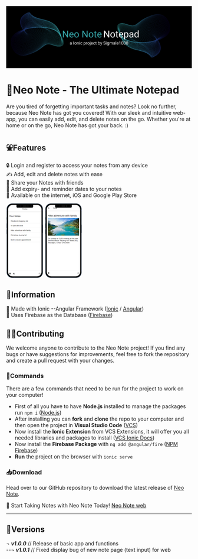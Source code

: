<img src=md-banner.png height=10%/>

# 📝Neo Note - The Ultimate Notepad
Are you tired of forgetting important tasks and notes? Look no further, because Neo Note has got you covered! With our sleek and intuitive web-app, you can easily add, edit, and delete notes on the go. Whether you're at home or on the go, Neo Note has got your back. :)

## ⛲Features 
 🔒 Login and register to access your notes from any device <br>
 ✍️ Add, edit and delete notes with ease <br>
 🤝 Share your Notes with friends <br>
 📅 Add expiry- and reminder dates to your notes <br>
 🏪 Available on the internet, iOS and Google Play Store <br>
 <div>
  <img src=".github/ios-app1.png" width=20%/>
 <img src=".github/ios-app2.png" width=20%/>
  </div>
  
## 💁Information
 🔖 Made with Ionic --Angular Framework  ([Ionic](https://ionicframework.com) / [Angular](https://angular.io)) <br>
 💽 Uses Firebase as the Database  ([Firebase](httpsfirebase.google.com)) <br>
## 🧑‍💻Contributing
We welcome anyone to contribute to the Neo Note project! If you find any bugs or have suggestions for improvements, feel free to fork the repository and create a pull request with your changes.
### 🤧Commands
There are a few commands that need to be run for the project to work on your computer!
* First of all you have to have **Node.js** installed to manage the packages run ```npm i``` ([Node.js](https://nodejs.org/en/))
* After installing you can **fork** and **clone** the repo to your computer and then open the project in **Visual Studio Code** ([VCS](https://code.visualstudio.com/download))
* Now install the **Ionic Extension** from VCS Extensions, it will offer you all needed libraries and packages to install ([VCS Ionic Docs](https://ionicframework.com/docs/intro/vscode-extension#:~:text=The%20Ionic%20Visual%20Studio%20Code%20extension%20helps%20you%20perform%20various,logo%20in%20the%20activity%20bar.))
* Now install the **Firebase Package** with ```ng add @angular/fire``` ([NPM Firebase](https://www.npmjs.com/package/firebase))
* **Run** the project on the browser with ```ionic serve```

### 📥Download
Head over to our GitHub repository to download the latest release of [Neo Note](https://github.com/Sigmale1000/neonote).

🚀 Start Taking Notes with Neo Note Today! [Neo Note web](https://neonote.sigmale.dev)

-------------------------------------------------
## 🦠Versions
¬ ***v1.0.0*** // Release of basic app and functions <br>
--¬ ***v1.0.1*** // Fixed display bug of new note page (text input) for web
